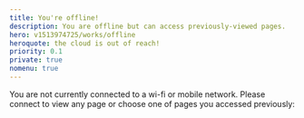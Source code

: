 ```yaml
---
title: You're offline!
description: You are offline but can access previously-viewed pages.
hero: v1513974725/works/offline
heroquote: the cloud is out of reach!
priority: 0.1
private: true
nomenu: true
---
```


You are not currently connected to a wi-fi or mobile network. Please connect to view any page or choose one of pages you accessed previously:

<ul id="cachedpagelist"></ul>
